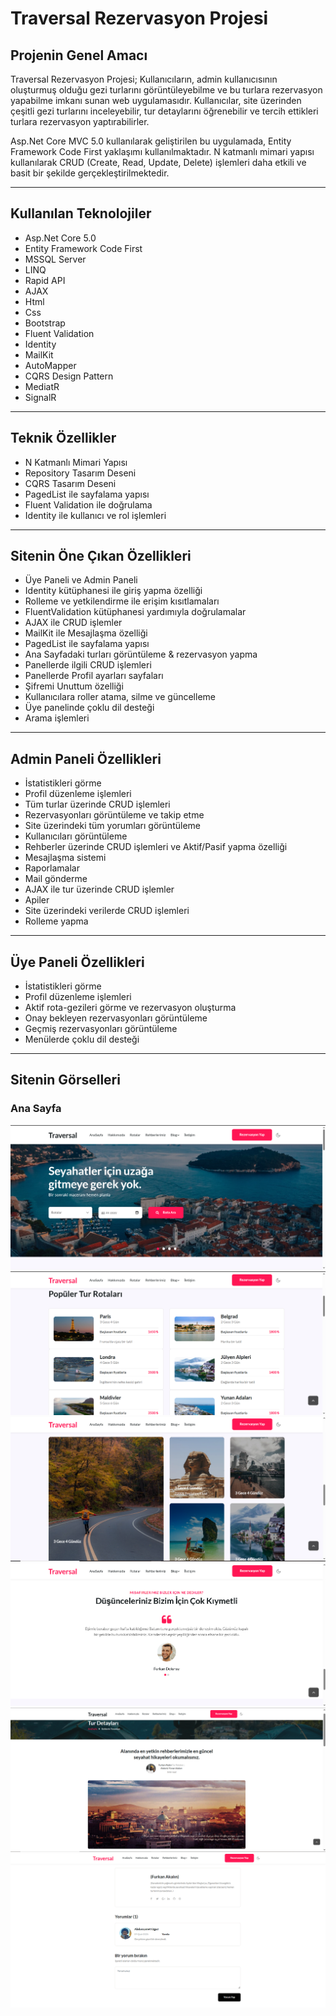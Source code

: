 # Traversal Rezervasyon Projesi

## Projenin Genel Amacı

Traversal Rezervasyon Projesi; Kullanıcıların, admin kullanıcısının oluşturmuş olduğu gezi turlarını görüntüleyebilme ve bu turlara rezervasyon yapabilme imkanı sunan web uygulamasıdır. Kullanıcılar, site üzerinden çeşitli gezi turlarını inceleyebilir, tur detaylarını öğrenebilir ve tercih ettikleri turlara rezervasyon yaptırabilirler.

Asp.Net Core MVC 5.0 kullanılarak geliştirilen bu uygulamada, Entity Framework Code First yaklaşımı kullanılmaktadır. N katmanlı mimari yapısı kullanılarak CRUD (Create, Read, Update, Delete) işlemleri daha etkili ve basit bir şekilde gerçekleştirilmektedir.

---

## Kullanılan Teknolojiler

- Asp.Net Core 5.0  
- Entity Framework Code First  
- MSSQL Server  
- LINQ  
- Rapid API  
- AJAX  
- Html  
- Css  
- Bootstrap  
- Fluent Validation  
- Identity  
- MailKit  
- AutoMapper  
- CQRS Design Pattern  
- MediatR  
- SignalR  

---

## Teknik Özellikler

- N Katmanlı Mimari Yapısı  
- Repository Tasarım Deseni  
- CQRS Tasarım Deseni  
- PagedList ile sayfalama yapısı  
- Fluent Validation ile doğrulama  
- Identity ile kullanıcı ve rol işlemleri  

---

## Sitenin Öne Çıkan Özellikleri

- Üye Paneli ve Admin Paneli  
- Identity kütüphanesi ile giriş yapma özelliği  
- Rolleme ve yetkilendirme ile erişim kısıtlamaları  
- FluentValidation kütüphanesi yardımıyla doğrulamalar  
- AJAX ile CRUD işlemler  
- MailKit ile Mesajlaşma özelliği  
- PagedList ile sayfalama yapısı  
- Ana Sayfadaki turları görüntüleme & rezervasyon yapma  
- Panellerde ilgili CRUD işlemleri  
- Panellerde Profil ayarları sayfaları  
- Şifremi Unuttum özelliği  
- Kullanıcılara roller atama, silme ve güncelleme  
- Üye panelinde çoklu dil desteği  
- Arama işlemleri  

---

## Admin Paneli Özellikleri

- İstatistikleri görme  
- Profil düzenleme işlemleri  
- Tüm turlar üzerinde CRUD işlemleri  
- Rezervasyonları görüntüleme ve takip etme  
- Site üzerindeki tüm yorumları görüntüleme  
- Kullanıcıları görüntüleme  
- Rehberler üzerinde CRUD işlemleri ve Aktif/Pasif yapma özelliği  
- Mesajlaşma sistemi  
- Raporlamalar  
- Mail gönderme  
- AJAX ile tur üzerinde CRUD işlemler  
- Apiler  
- Site üzerindeki verilerde CRUD işlemleri  
- Rolleme yapma  

---

## Üye Paneli Özellikleri

- İstatistikleri görme  
- Profil düzenleme işlemleri  
- Aktif rota-gezileri görme ve rezervasyon oluşturma  
- Onay bekleyen rezervasyonları görüntüleme  
- Geçmiş rezervasyonları görüntüleme  
- Menülerde çoklu dil desteği  

---

## Sitenin Görselleri

### Ana Sayfa
![Ana Sayfa](https://github.com/AOghuz/TraversalCoreProje/blob/master/TraversalCoreProje/wwwroot/Traversalgithubimages/site/default1.png)
![Rotalar](https://github.com/AOghuz/TraversalCoreProje/blob/master/TraversalCoreProje/wwwroot/Traversalgithubimages/site/defaultdestination.png)
![Rotalar](https://github.com/AOghuz/TraversalCoreProje/blob/master/TraversalCoreProje/wwwroot/Traversalgithubimages/site/dest2.png)
![Referanslar](https://github.com/AOghuz/TraversalCoreProje/blob/master/TraversalCoreProje/wwwroot/Traversalgithubimages/site/testimonial.png)
![Tur Detayları](https://github.com/AOghuz/TraversalCoreProje/blob/master/TraversalCoreProje/wwwroot/Traversalgithubimages/site/turdetails.png)
![Tur Detayları](https://github.com/AOghuz/TraversalCoreProje/blob/master/TraversalCoreProje/wwwroot/Traversalgithubimages/site/turdetails2.png)






